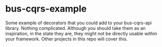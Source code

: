 # bus-cqrs-example

Some example of decorators that you could add to your bus-cqrs-api library. Nothing complicated.
Although you should take them as an inspiration, in the state they are, they might not be directly usable within your framework.
Other projects in this repo will cover this.
